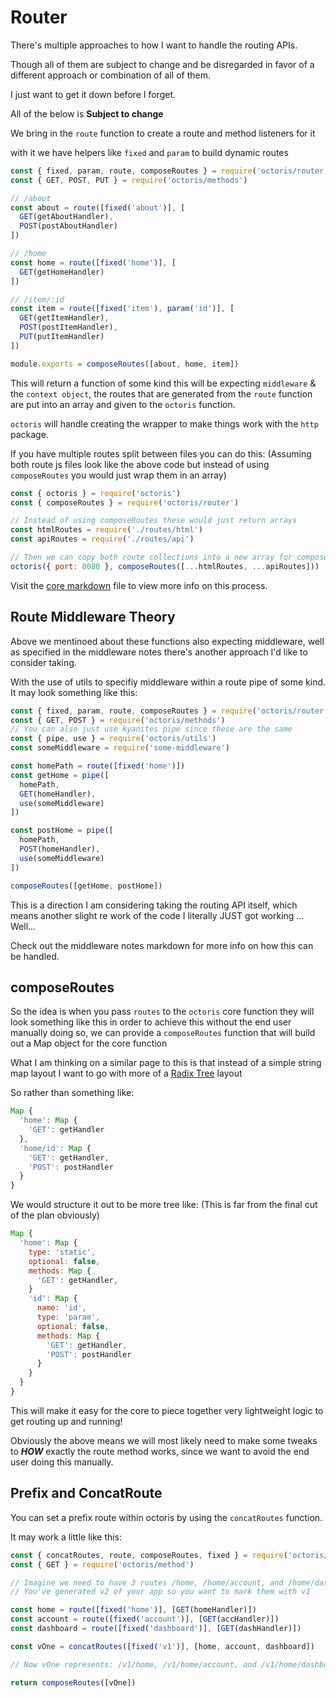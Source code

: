 # Router

There's multiple approaches to how I want to handle the routing APIs.

Though all of them are subject to change and be disregarded in favor of a different approach or combination of all of them.

I just want to get it down before I forget.

All of the below is **Subject to change**

We bring in the `route` function to create a route and method listeners for it

with it we have helpers like `fixed` and `param` to build dynamic routes
```js
const { fixed, param, route, composeRoutes } = require('octoris/router')
const { GET, POST, PUT } = require('octoris/methods')

// /about
const about = route([fixed('about')], [
  GET(getAboutHandler),
  POST(postAboutHandler)
])

// /home
const home = route([fixed('home')], [
  GET(getHomeHandler)
])

// /item/:id
const item = route([fixed('item'), param('id')], [
  GET(getItemHandler),
  POST(postItemHandler),
  PUT(putItemHandler)
])

module.exports = composeRoutes([about, home, item])
```

This will return a function of some kind this will be expecting `middleware` & the `context object`, the routes that are generated from the `route` function are put into an array and given to the `octoris` function.

`octoris` will handle creating the wrapper to make things work with the `http` package.

If you have multiple routes split between files you can do this: (Assuming both route js files look like the above code but instead of using `composeRoutes` you would just wrap them in an array)

```js
const { octoris } = require('octoris')
const { composeRoutes } = require('octoris/router')

// Instead of using composeRoutes these would just return arrays
const htmlRoutes = require('./routes/html')
const apiRoutes = require('./routes/api')

// Then we can copy both route collections into a new array for composeRoutes
octoris({ port: 8080 }, composeRoutes([...htmlRoutes, ...apiRoutes]))
```

Visit the [core markdown](https://github.com/dhershman1/octoris/blob/master/notes/core.md) file to view more info on this process.

## Route Middleware Theory

Above we mentinoed about these functions also expecting middleware, well as specified in the middleware notes there's another approach I'd like to consider taking.

With the use of utils to specifiy middleware within a route pipe of some kind. It may look something like this:

```js
const { fixed, param, route, composeRoutes } = require('octoris/router')
const { GET, POST } = require('octoris/methods')
// You can also just use kyanites pipe since these are the same
const { pipe, use } = require('octoris/utils')
const someMiddleware = require('some-middleware')

const homePath = route([fixed('home')])
const getHome = pipe([
  homePath,
  GET(homeHandler),
  use(someMiddleware)
])

const postHome = pipe([
  homePath,
  POST(homeHandler),
  use(someMiddleware)
])

composeRoutes([getHome, postHome])
```

This is a direction I am considering taking the routing API itself, which means another slight re work of the code I literally JUST got working ... Well...

Check out the middleware notes markdown for more info on how this can be handled.

## composeRoutes

So the idea is when you pass `routes` to the `octoris` core function they will look something like this in order to achieve this without the end user manually doing so, we can provide a `composeRoutes` function that will build out a Map object for the core function

What I am thinking on a similar page to this is that instead of a simple string map layout I want to go with more of a [Radix Tree](https://en.wikipedia.org/wiki/Radix_tree) layout

So rather than something like:

```js
Map {
  'home': Map {
    'GET': getHandler
  },
  'home/id': Map {
    'GET': getHandler,
    'POST': postHandler
  }
}
```

We would structure it out to be more tree like: (This is far from the final cut of the plan obviously)

```js
Map {
  'home': Map {
    type: 'static',
    optional: false,
    methods: Map {
      'GET': getHandler,
    }
    'id': Map {
      name: 'id',
      type: 'param',
      optional: false,
      methods: Map {
        'GET': getHandler,
        'POST': postHandler
      }
    }
  }
}
```

This will make it easy for the core to piece together very lightweight logic to get routing up and running!

Obviously the above means we will most likely need to make some tweaks to **_HOW_** exactly the route method works, since we want to avoid the end user doing this manually.

## Prefix and ConcatRoute

You can set a prefix route within octoris by using the `concatRoutes` function.

It may work a little like this:

```js
const { concatRoutes, route, composeRoutes, fixed } = require('octoris/router')
const { GET } = require('octoris/method')

// Imagine we need to have 3 routes /home, /home/account, and /home/dashboard
// You've generated v2 of your app so you want to mark them with v1

const home = route([fixed('home')], [GET(homeHandler)])
const account = route([fixed('account')], [GET(accHandler)])
const dashboard = route([fixed('dashboard')], [GET(dashHandler)])

const vOne = concatRoutes([fixed('v1')], [home, account, dashboard])

// Now vOne represents: /v1/home, /v1/home/account, and /v1/home/dashboard

return composeRoutes([vOne])
```
